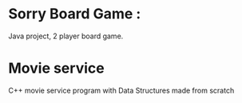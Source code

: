 # Sorry Board Game :
Java project, 2 player board game.

# Movie service
C++ movie service program with Data Structures made from scratch
